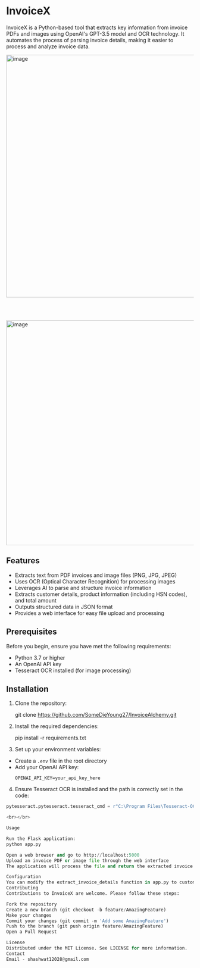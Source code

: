 # InvoiceX

InvoiceX is a Python-based tool that extracts key information from invoice PDFs and images using OpenAI's GPT-3.5 model and OCR technology. It automates the process of parsing invoice details, making it easier to process and analyze invoice data.

<img width="652" alt="image" src="https://github.com/user-attachments/assets/3ea6bd10-00ca-4d23-a5e1-640aa71d3fea">

<br><br>

<img width="604" alt="image" src="https://github.com/user-attachments/assets/e2141aaa-3f33-4c7c-9635-d78c7664218a">

## Features

* Extracts text from PDF invoices and image files (PNG, JPG, JPEG)
* Uses OCR (Optical Character Recognition) for processing images
* Leverages AI to parse and structure invoice information
* Extracts customer details, product information (including HSN codes), and total amount
* Outputs structured data in JSON format
* Provides a web interface for easy file upload and processing

## Prerequisites

Before you begin, ensure you have met the following requirements:
- Python 3.7 or higher
- An OpenAI API key
- Tesseract OCR installed (for image processing)

## Installation

1. Clone the repository:

   git clone https://github.com/SomeDieYoung27/InvoiceAlchemy.git

2. Install the required dependencies:
   
   pip install -r requirements.txt

3. Set up your environment variables:
* Create a `.env` file in the root directory
* Add your OpenAI API key:
  ```
  OPENAI_API_KEY=your_api_key_here
  ```

4. Ensure Tesseract OCR is installed and the path is correctly set in the code:
```python
pytesseract.pytesseract.tesseract_cmd = r"C:\Program Files\Tesseract-OCR\tesseract.exe"

<br></br>

Usage

Run the Flask application:
python app.py

Open a web browser and go to http://localhost:5000
Upload an invoice PDF or image file through the web interface
The application will process the file and return the extracted invoice details in JSON format

Configuration
You can modify the extract_invoice_details function in app.py to customize the information extracted from invoices.
Contributing
Contributions to InvoiceX are welcome. Please follow these steps:

Fork the repository
Create a new branch (git checkout -b feature/AmazingFeature)
Make your changes
Commit your changes (git commit -m 'Add some AmazingFeature')
Push to the branch (git push origin feature/AmazingFeature)
Open a Pull Request

License
Distributed under the MIT License. See LICENSE for more information.
Contact
Email - shashwat12028@gmail.com

